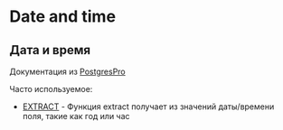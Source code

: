 # Date and time
## Дата и время

Документация из [PostgresPro](https://postgrespro.ru/docs/postgrespro/9.5/functions-datetime#functions-datetime-extract)

Часто используемое: 
- [EXTRACT](https://postgrespro.ru/docs/postgrespro/9.5/functions-datetime#functions-datetime-extract) - Функция extract получает из значений даты/времени поля, такие как год или час
